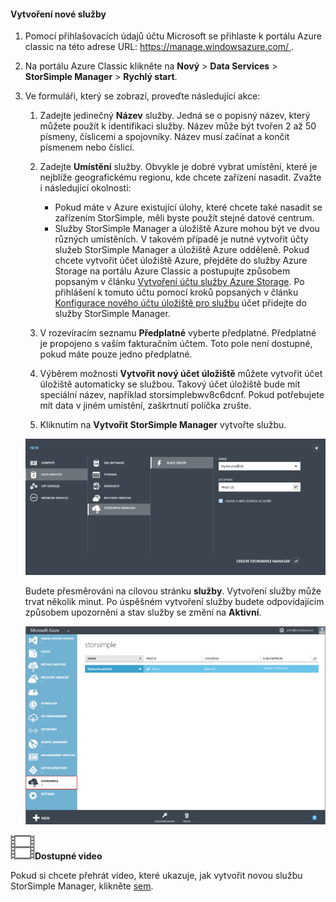 <!--author=alkohli last changed:01/14/2016-->


#### <a name="to-create-a-new-service"></a>Vytvoření nové služby
1. Pomocí přihlašovacích údajů účtu Microsoft se přihlaste k portálu Azure classic na této adrese URL: [ https://manage.windowsazure.com/ ](https://manage.windowsazure.com/).
2. Na portálu Azure Classic klikněte na **Nový** > **Data Services** > **StorSimple Manager** > **Rychlý start**.
3. Ve formuláři, který se zobrazí, proveďte následující akce:
   
   1. Zadejte jedinečný **Název** služby. Jedná se o popisný název, který můžete použít k identifikaci služby. Název může být tvořen 2 až 50 písmeny, číslicemi a spojovníky. Název musí začínat a končit písmenem nebo číslicí.
   2. Zadejte **Umístění** služby. Obvykle je dobré vybrat umístění, které je nejblíže geografickému regionu, kde chcete zařízení nasadit. Zvažte i následující okolnosti: 
      
      * Pokud máte v Azure existující úlohy, které chcete také nasadit se zařízením StorSimple, měli byste použít stejné datové centrum.
      * Služby StorSimple Manager a úložiště Azure mohou být ve dvou různých umístěních. V takovém případě je nutné vytvořit účty služeb StorSimple Manager a úložiště Azure odděleně. Pokud chcete vytvořit účet úložiště Azure, přejděte do služby Azure Storage na portálu Azure Classic a postupujte způsobem popsaným v článku [Vytvoření účtu služby Azure Storage](../articles/storage/common/storage-create-storage-account.md#create-a-storage-account). Po přihlášení k tomuto účtu pomocí kroků popsaných v článku [Konfigurace nového účtu úložiště pro službu](../articles/storsimple/storsimple-deployment-walkthrough.md#configure-a-new-storage-account-for-the-service) účet přidejte do služby StorSimple Manager.
   3. V rozevíracím seznamu **Předplatné** vyberte předplatné. Předplatné je propojeno s vaším fakturačním účtem. Toto pole není dostupné, pokud máte pouze jedno předplatné.
   4. Výběrem možnosti **Vytvořit nový účet úložiště** můžete vytvořit účet úložiště automaticky se službou. Takový účet úložiště bude mít speciální název, například storsimplebwv8c6dcnf. Pokud potřebujete mít data v jiném umístění, zaškrtnutí políčka zrušte. 
   5. Kliknutím na **Vytvořit StorSimple Manager** vytvořte službu.
   
   ![Vytvoření služby StorSimple Manager](./media/storsimple-create-new-service/HCS_CreateAService-include.png)
   
   Budete přesměrováni na cílovou stránku **služby**. Vytvoření služby může trvat několik minut. Po úspěšném vytvoření služby budete odpovídajícím způsobem upozorněni a stav služby se změní na **Aktivní**.
   
   ![Vytvoření služby](./media/storsimple-create-new-service/HCS_StorSimpleManagerServicePage-include.png)

![Dostupné video](./media/storsimple-create-new-service/Video_icon.png)**Dostupné video**

Pokud si chcete přehrát video, které ukazuje, jak vytvořit novou službu StorSimple Manager, klikněte [sem](https://azure.microsoft.com/documentation/videos/create-a-storsimple-manager-service/).

